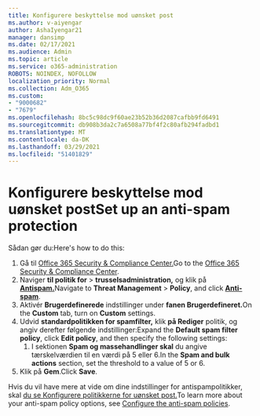 ```yaml
---
title: Konfigurere beskyttelse mod uønsket post
ms.author: v-aiyengar
author: AshaIyengar21
manager: dansimp
ms.date: 02/17/2021
ms.audience: Admin
ms.topic: article
ms.service: o365-administration
ROBOTS: NOINDEX, NOFOLLOW
localization_priority: Normal
ms.collection: Adm_O365
ms.custom:
- "9000682"
- "7679"
ms.openlocfilehash: 8bc5c98dc9f60ae23b52b36d2087cafbb9fd6491
ms.sourcegitcommit: db908b3da2c7a6508a77bf4f2c80afb294fadbd1
ms.translationtype: MT
ms.contentlocale: da-DK
ms.lasthandoff: 03/29/2021
ms.locfileid: "51401829"
---
```

# <a name="set-up-an-anti-spam-protection"></a><span data-ttu-id="5e76b-102">Konfigurere beskyttelse mod uønsket post</span><span class="sxs-lookup"><span data-stu-id="5e76b-102">Set up an anti-spam protection</span></span>

<span data-ttu-id="5e76b-103">Sådan gør du:</span><span class="sxs-lookup"><span data-stu-id="5e76b-103">Here's how to do this:</span></span>

1. <span data-ttu-id="5e76b-104">Gå til [Office 365 Security & Compliance Center.](https://go.microsoft.com/fwlink/p/?linkid=2077143)</span><span class="sxs-lookup"><span data-stu-id="5e76b-104">Go to the [Office 365 Security & Compliance Center](https://go.microsoft.com/fwlink/p/?linkid=2077143).</span></span>
1. <span data-ttu-id="5e76b-105">Naviger **til politik for**  >  **trusselsadministration,** og klik på **[Antispam.](https://go.microsoft.com/fwlink/p/?linkid=2077143)**</span><span class="sxs-lookup"><span data-stu-id="5e76b-105">Navigate to **Threat Management** > **Policy**, and click **[Anti-spam](https://go.microsoft.com/fwlink/p/?linkid=2077143)**.</span></span>
1. <span data-ttu-id="5e76b-106">Aktivér **Brugerdefinerede** indstillinger under **fanen Brugerdefineret.**</span><span class="sxs-lookup"><span data-stu-id="5e76b-106">On the **Custom** tab, turn on **Custom** settings.</span></span>
1. <span data-ttu-id="5e76b-107">Udvid **standardpolitikken for spamfilter,** klik **på Rediger** politik, og angiv derefter følgende indstillinger:</span><span class="sxs-lookup"><span data-stu-id="5e76b-107">Expand the **Default spam filter policy**,  click **Edit policy**, and then specify the following settings:</span></span>
    1. <span data-ttu-id="5e76b-108">I sektionen **Spam og massehandlinger skal** du angive tærskelværdien til en værdi på 5 eller 6.</span><span class="sxs-lookup"><span data-stu-id="5e76b-108">In the **Spam and bulk actions** section, set the threshold to a value of 5 or 6.</span></span>
1. <span data-ttu-id="5e76b-109">Klik på **Gem**.</span><span class="sxs-lookup"><span data-stu-id="5e76b-109">Click **Save**.</span></span>

<span data-ttu-id="5e76b-110">Hvis du vil have mere at vide om dine indstillinger for antispampolitikker, skal [du se Konfigurere politikkerne for uønsket post.](https://go.microsoft.com/fwlink/?linkid=2092051)</span><span class="sxs-lookup"><span data-stu-id="5e76b-110">To learn more about your anti-spam policy options, see [Configure the anti-spam policies](https://go.microsoft.com/fwlink/?linkid=2092051).</span></span>
